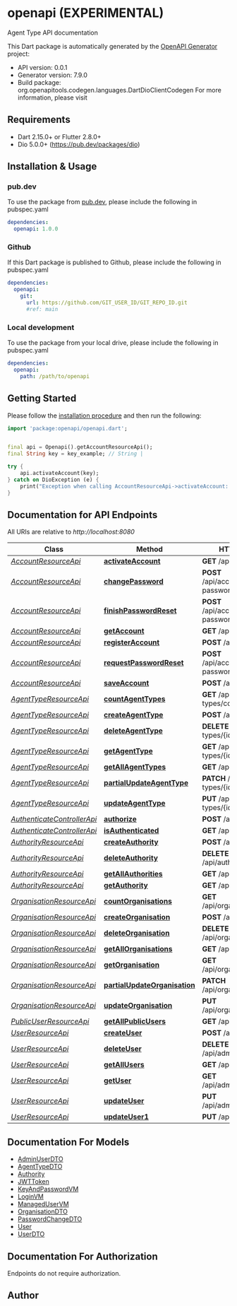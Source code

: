 # openapi (EXPERIMENTAL)
Agent Type API documentation

This Dart package is automatically generated by the [OpenAPI Generator](https://openapi-generator.tech) project:

- API version: 0.0.1
- Generator version: 7.9.0
- Build package: org.openapitools.codegen.languages.DartDioClientCodegen
For more information, please visit []()

## Requirements

* Dart 2.15.0+ or Flutter 2.8.0+
* Dio 5.0.0+ (https://pub.dev/packages/dio)

## Installation & Usage

### pub.dev
To use the package from [pub.dev](https://pub.dev), please include the following in pubspec.yaml
```yaml
dependencies:
  openapi: 1.0.0
```

### Github
If this Dart package is published to Github, please include the following in pubspec.yaml
```yaml
dependencies:
  openapi:
    git:
      url: https://github.com/GIT_USER_ID/GIT_REPO_ID.git
      #ref: main
```

### Local development
To use the package from your local drive, please include the following in pubspec.yaml
```yaml
dependencies:
  openapi:
    path: /path/to/openapi
```

## Getting Started

Please follow the [installation procedure](#installation--usage) and then run the following:

```dart
import 'package:openapi/openapi.dart';


final api = Openapi().getAccountResourceApi();
final String key = key_example; // String | 

try {
    api.activateAccount(key);
} catch on DioException (e) {
    print("Exception when calling AccountResourceApi->activateAccount: $e\n");
}

```

## Documentation for API Endpoints

All URIs are relative to *http://localhost:8080*

Class | Method | HTTP request | Description
------------ | ------------- | ------------- | -------------
[*AccountResourceApi*](doc/AccountResourceApi.md) | [**activateAccount**](doc/AccountResourceApi.md#activateaccount) | **GET** /api/activate | 
[*AccountResourceApi*](doc/AccountResourceApi.md) | [**changePassword**](doc/AccountResourceApi.md#changepassword) | **POST** /api/account/change-password | 
[*AccountResourceApi*](doc/AccountResourceApi.md) | [**finishPasswordReset**](doc/AccountResourceApi.md#finishpasswordreset) | **POST** /api/account/reset-password/finish | 
[*AccountResourceApi*](doc/AccountResourceApi.md) | [**getAccount**](doc/AccountResourceApi.md#getaccount) | **GET** /api/account | 
[*AccountResourceApi*](doc/AccountResourceApi.md) | [**registerAccount**](doc/AccountResourceApi.md#registeraccount) | **POST** /api/register | 
[*AccountResourceApi*](doc/AccountResourceApi.md) | [**requestPasswordReset**](doc/AccountResourceApi.md#requestpasswordreset) | **POST** /api/account/reset-password/init | 
[*AccountResourceApi*](doc/AccountResourceApi.md) | [**saveAccount**](doc/AccountResourceApi.md#saveaccount) | **POST** /api/account | 
[*AgentTypeResourceApi*](doc/AgentTypeResourceApi.md) | [**countAgentTypes**](doc/AgentTypeResourceApi.md#countagenttypes) | **GET** /api/agent-types/count | 
[*AgentTypeResourceApi*](doc/AgentTypeResourceApi.md) | [**createAgentType**](doc/AgentTypeResourceApi.md#createagenttype) | **POST** /api/agent-types | 
[*AgentTypeResourceApi*](doc/AgentTypeResourceApi.md) | [**deleteAgentType**](doc/AgentTypeResourceApi.md#deleteagenttype) | **DELETE** /api/agent-types/{id} | 
[*AgentTypeResourceApi*](doc/AgentTypeResourceApi.md) | [**getAgentType**](doc/AgentTypeResourceApi.md#getagenttype) | **GET** /api/agent-types/{id} | 
[*AgentTypeResourceApi*](doc/AgentTypeResourceApi.md) | [**getAllAgentTypes**](doc/AgentTypeResourceApi.md#getallagenttypes) | **GET** /api/agent-types | 
[*AgentTypeResourceApi*](doc/AgentTypeResourceApi.md) | [**partialUpdateAgentType**](doc/AgentTypeResourceApi.md#partialupdateagenttype) | **PATCH** /api/agent-types/{id} | 
[*AgentTypeResourceApi*](doc/AgentTypeResourceApi.md) | [**updateAgentType**](doc/AgentTypeResourceApi.md#updateagenttype) | **PUT** /api/agent-types/{id} | 
[*AuthenticateControllerApi*](doc/AuthenticateControllerApi.md) | [**authorize**](doc/AuthenticateControllerApi.md#authorize) | **POST** /api/authenticate | 
[*AuthenticateControllerApi*](doc/AuthenticateControllerApi.md) | [**isAuthenticated**](doc/AuthenticateControllerApi.md#isauthenticated) | **GET** /api/authenticate | 
[*AuthorityResourceApi*](doc/AuthorityResourceApi.md) | [**createAuthority**](doc/AuthorityResourceApi.md#createauthority) | **POST** /api/authorities | 
[*AuthorityResourceApi*](doc/AuthorityResourceApi.md) | [**deleteAuthority**](doc/AuthorityResourceApi.md#deleteauthority) | **DELETE** /api/authorities/{id} | 
[*AuthorityResourceApi*](doc/AuthorityResourceApi.md) | [**getAllAuthorities**](doc/AuthorityResourceApi.md#getallauthorities) | **GET** /api/authorities | 
[*AuthorityResourceApi*](doc/AuthorityResourceApi.md) | [**getAuthority**](doc/AuthorityResourceApi.md#getauthority) | **GET** /api/authorities/{id} | 
[*OrganisationResourceApi*](doc/OrganisationResourceApi.md) | [**countOrganisations**](doc/OrganisationResourceApi.md#countorganisations) | **GET** /api/organisations/count | 
[*OrganisationResourceApi*](doc/OrganisationResourceApi.md) | [**createOrganisation**](doc/OrganisationResourceApi.md#createorganisation) | **POST** /api/organisations | 
[*OrganisationResourceApi*](doc/OrganisationResourceApi.md) | [**deleteOrganisation**](doc/OrganisationResourceApi.md#deleteorganisation) | **DELETE** /api/organisations/{id} | 
[*OrganisationResourceApi*](doc/OrganisationResourceApi.md) | [**getAllOrganisations**](doc/OrganisationResourceApi.md#getallorganisations) | **GET** /api/organisations | 
[*OrganisationResourceApi*](doc/OrganisationResourceApi.md) | [**getOrganisation**](doc/OrganisationResourceApi.md#getorganisation) | **GET** /api/organisations/{id} | 
[*OrganisationResourceApi*](doc/OrganisationResourceApi.md) | [**partialUpdateOrganisation**](doc/OrganisationResourceApi.md#partialupdateorganisation) | **PATCH** /api/organisations/{id} | 
[*OrganisationResourceApi*](doc/OrganisationResourceApi.md) | [**updateOrganisation**](doc/OrganisationResourceApi.md#updateorganisation) | **PUT** /api/organisations/{id} | 
[*PublicUserResourceApi*](doc/PublicUserResourceApi.md) | [**getAllPublicUsers**](doc/PublicUserResourceApi.md#getallpublicusers) | **GET** /api/users | 
[*UserResourceApi*](doc/UserResourceApi.md) | [**createUser**](doc/UserResourceApi.md#createuser) | **POST** /api/admin/users | 
[*UserResourceApi*](doc/UserResourceApi.md) | [**deleteUser**](doc/UserResourceApi.md#deleteuser) | **DELETE** /api/admin/users/{login} | 
[*UserResourceApi*](doc/UserResourceApi.md) | [**getAllUsers**](doc/UserResourceApi.md#getallusers) | **GET** /api/admin/users | 
[*UserResourceApi*](doc/UserResourceApi.md) | [**getUser**](doc/UserResourceApi.md#getuser) | **GET** /api/admin/users/{login} | 
[*UserResourceApi*](doc/UserResourceApi.md) | [**updateUser**](doc/UserResourceApi.md#updateuser) | **PUT** /api/admin/users/{login} | 
[*UserResourceApi*](doc/UserResourceApi.md) | [**updateUser1**](doc/UserResourceApi.md#updateuser1) | **PUT** /api/admin/users | 


## Documentation For Models

 - [AdminUserDTO](doc/AdminUserDTO.md)
 - [AgentTypeDTO](doc/AgentTypeDTO.md)
 - [Authority](doc/Authority.md)
 - [JWTToken](doc/JWTToken.md)
 - [KeyAndPasswordVM](doc/KeyAndPasswordVM.md)
 - [LoginVM](doc/LoginVM.md)
 - [ManagedUserVM](doc/ManagedUserVM.md)
 - [OrganisationDTO](doc/OrganisationDTO.md)
 - [PasswordChangeDTO](doc/PasswordChangeDTO.md)
 - [User](doc/User.md)
 - [UserDTO](doc/UserDTO.md)


## Documentation For Authorization

Endpoints do not require authorization.


## Author



